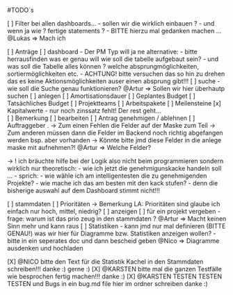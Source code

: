 #TODO´s 

[ ] Filter bei allen dashboards...
    - sollen wir die wirklich einbauen ? 
    - und wenn ja wie ? fertige statements ? 
    - BITTE hierzu mal gedanken machen ...
        @Lukas => Mach ich

[ ] Anträge
    [ ] dashboard
        - Der PM Typ will ja ne alternative:
            - bitte herrausfinden was er genau will wie soll die tabelle aufgebaut sein?
            - und was soll die Tabelle alles können ? welche absprungmöglichkeiten, sortiermöglichkeiten etc. 
            - ACHTUNG! bitte versuchen das so hin zu drehen das es keine Aktionsmöglichkeiten auser einen absprung gibt!!!
        [ ] suche
            - wie soll die Suche genau funktionieren?
                @Artur => Sollen wir hier überhautp suchen
    [ ] anlegen
        [ ] Amortisationsdauer
        [ ] Geplantes Budget
        [ ] Tatsächliches Budget
        [ ] Projektteams
        [ ] Arbeitspakete
        [ ] Meilensteine
        [x] Kapitalwerte
            - nur noch zinssatz fehlt! Der rest geht...            
        [ ] Bemerkung
    [ ] bearbeiten
    [ ] Antrag genehmigen / ablehnen
    [ ] Auftraggeber
.
-> Zum einen Fehlen die Felder auf der Maske zum Teil 
-> Zum anderen müssen dann die Felder im Backend noch richtig abgefangen werden bsp. aber vorhanden
-> Könnte bitte jmd diese Felder in die anlege maske mit aufnehmen?! 
    @Artur => Welche Felder?

-> ! ich bräuchte hilfe bei der Logik also nicht beim programmieren sondern wirklich nur theoretisch:
    - wie ich jetzt die genehmigunskacke handeln soll ... 
    - sprich:
        - wie wähle ich am intelligentesten die zu genehmigenden Projekte?
        - wie mache ich das am besten mit den kack stufen? 
        - denn die bisherige auswahl auf dem Dashboard stimmt nicht!!!

[ ] stammdaten
    [ ] Prioritäten -> Bemerkung LA: Prioritäten sind glaube ich einfach nur hoch, mittel, niedrig?
        [ ] anzeigen
        [ ] für ein projekt vergeben
        - frage: warum ist das prio zeug in den stammdaten ? @Artur => Macht keinen Sinn mehr und kann raus
    [ ] Statistiken
        - kann jmd nur mal definieren (BITTE GENAU!) was wir hier für Diagramme bzw. Statistiken anzeigen wollen?
        - bitte in ein seperates doc und dann bescheid geben
            @Nico => Diagramme ausdenken und hochladen

[X] @NICO       bitte den Text für die Statistik Kachel in den Stammdaten schreiben!!! danke :) gerne :)
[X] @KARSTEN    bitte mal die ganzen Testfälle wie besprochen fertig machen!!! danke :)
[X] @KARSTEN        TESTEN TESTEN TESTEN und Bugs in ein bug.md file hier im ordner schreiben danke :)

